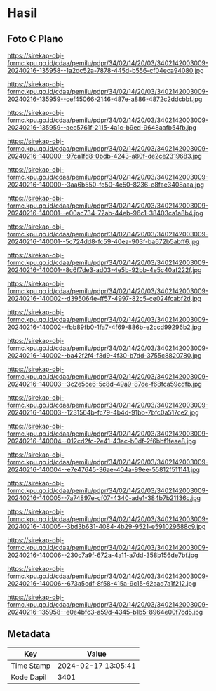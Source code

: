 # Hasil

## Foto C Plano

https://sirekap-obj-formc.kpu.go.id/cdaa/pemilu/pdpr/34/02/14/20/03/3402142003009-20240216-135958--1a2dc52a-7878-445d-b556-cf04eca94080.jpg

https://sirekap-obj-formc.kpu.go.id/cdaa/pemilu/pdpr/34/02/14/20/03/3402142003009-20240216-135959--cef45066-2146-487e-a886-4872c2ddcbbf.jpg

https://sirekap-obj-formc.kpu.go.id/cdaa/pemilu/pdpr/34/02/14/20/03/3402142003009-20240216-135959--aec5761f-2115-4a1c-b9ed-9648aafb54fb.jpg

https://sirekap-obj-formc.kpu.go.id/cdaa/pemilu/pdpr/34/02/14/20/03/3402142003009-20240216-140000--97ca1fd8-0bdb-4243-a80f-de2ce2319683.jpg

https://sirekap-obj-formc.kpu.go.id/cdaa/pemilu/pdpr/34/02/14/20/03/3402142003009-20240216-140000--3aa6b550-fe50-4e50-8236-e8fae3408aaa.jpg

https://sirekap-obj-formc.kpu.go.id/cdaa/pemilu/pdpr/34/02/14/20/03/3402142003009-20240216-140001--e00ac734-72ab-44eb-96c1-38403ca1a8b4.jpg

https://sirekap-obj-formc.kpu.go.id/cdaa/pemilu/pdpr/34/02/14/20/03/3402142003009-20240216-140001--5c724dd8-fc59-40ea-903f-ba672b5abff6.jpg

https://sirekap-obj-formc.kpu.go.id/cdaa/pemilu/pdpr/34/02/14/20/03/3402142003009-20240216-140001--8c6f7de3-ad03-4e5b-92bb-4e5c40af222f.jpg

https://sirekap-obj-formc.kpu.go.id/cdaa/pemilu/pdpr/34/02/14/20/03/3402142003009-20240216-140002--d395064e-ff57-4997-82c5-ce024fcabf2d.jpg

https://sirekap-obj-formc.kpu.go.id/cdaa/pemilu/pdpr/34/02/14/20/03/3402142003009-20240216-140002--fbb89fb0-1fa7-4f69-886b-e2ccd99296b2.jpg

https://sirekap-obj-formc.kpu.go.id/cdaa/pemilu/pdpr/34/02/14/20/03/3402142003009-20240216-140002--ba42f2f4-f3d9-4f30-b7dd-3755c8820780.jpg

https://sirekap-obj-formc.kpu.go.id/cdaa/pemilu/pdpr/34/02/14/20/03/3402142003009-20240216-140003--3c2e5ce6-5c8d-49a9-87de-f68fca59cdfb.jpg

https://sirekap-obj-formc.kpu.go.id/cdaa/pemilu/pdpr/34/02/14/20/03/3402142003009-20240216-140003--1231564b-fc79-4b4d-91bb-7bfc0a517ce2.jpg

https://sirekap-obj-formc.kpu.go.id/cdaa/pemilu/pdpr/34/02/14/20/03/3402142003009-20240216-140004--012cd2fc-2e41-43ac-b0df-2f6bbf1feae8.jpg

https://sirekap-obj-formc.kpu.go.id/cdaa/pemilu/pdpr/34/02/14/20/03/3402142003009-20240216-140004--e7e47645-36ae-404a-99ee-55812f511141.jpg

https://sirekap-obj-formc.kpu.go.id/cdaa/pemilu/pdpr/34/02/14/20/03/3402142003009-20240216-140005--7a74897e-cf07-4340-ade1-384b7b21136c.jpg

https://sirekap-obj-formc.kpu.go.id/cdaa/pemilu/pdpr/34/02/14/20/03/3402142003009-20240216-140005--3bd3b631-4084-4b29-9521-e591029688c9.jpg

https://sirekap-obj-formc.kpu.go.id/cdaa/pemilu/pdpr/34/02/14/20/03/3402142003009-20240216-140006--230c7a9f-672a-4a11-a7dd-358b156de7bf.jpg

https://sirekap-obj-formc.kpu.go.id/cdaa/pemilu/pdpr/34/02/14/20/03/3402142003009-20240216-140006--673a5cdf-8f58-415a-9c15-62aad7a1f212.jpg

https://sirekap-obj-formc.kpu.go.id/cdaa/pemilu/pdpr/34/02/14/20/03/3402142003009-20240216-135958--e0e4bfc3-a59d-4345-b1b5-8964e00f7cd5.jpg


## Metadata

| Key        | Value               |
| ---------- | ------------------- |
| Time Stamp | 2024-02-17 13:05:41 |
| Kode Dapil | 3401                |



